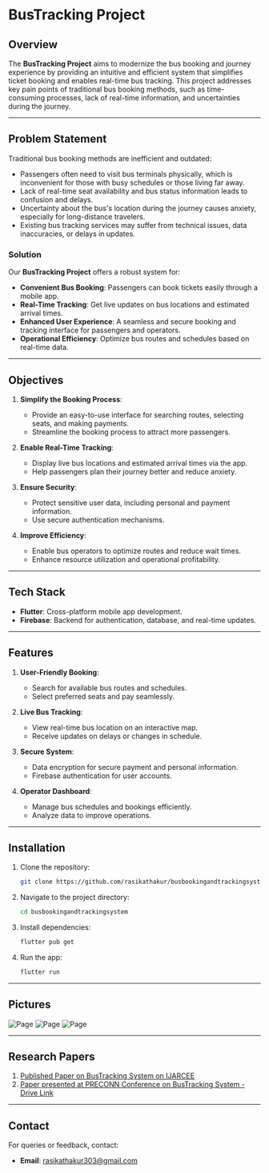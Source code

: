 # BusTracking Project

## Overview
The **BusTracking Project** aims to modernize the bus booking and journey experience by providing an intuitive and efficient system that simplifies ticket booking and enables real-time bus tracking. This project addresses key pain points of traditional bus booking methods, such as time-consuming processes, lack of real-time information, and uncertainties during the journey.

---

## Problem Statement
Traditional bus booking methods are inefficient and outdated:
- Passengers often need to visit bus terminals physically, which is inconvenient for those with busy schedules or those living far away.
- Lack of real-time seat availability and bus status information leads to confusion and delays.
- Uncertainty about the bus's location during the journey causes anxiety, especially for long-distance travelers.
- Existing bus tracking services may suffer from technical issues, data inaccuracies, or delays in updates.

### Solution
Our **BusTracking Project** offers a robust system for:
- **Convenient Bus Booking**: Passengers can book tickets easily through a mobile app.
- **Real-Time Tracking**: Get live updates on bus locations and estimated arrival times.
- **Enhanced User Experience**: A seamless and secure booking and tracking interface for passengers and operators.
- **Operational Efficiency**: Optimize bus routes and schedules based on real-time data.

---

## Objectives
1. **Simplify the Booking Process**:
   - Provide an easy-to-use interface for searching routes, selecting seats, and making payments.
   - Streamline the booking process to attract more passengers.

2. **Enable Real-Time Tracking**:
   - Display live bus locations and estimated arrival times via the app.
   - Help passengers plan their journey better and reduce anxiety.

3. **Ensure Security**:
   - Protect sensitive user data, including personal and payment information.
   - Use secure authentication mechanisms.

4. **Improve Efficiency**:
   - Enable bus operators to optimize routes and reduce wait times.
   - Enhance resource utilization and operational profitability.

---

## Tech Stack
- **Flutter**: Cross-platform mobile app development.
- **Firebase**: Backend for authentication, database, and real-time updates.

---

## Features
1. **User-Friendly Booking**:
   - Search for available bus routes and schedules.
   - Select preferred seats and pay seamlessly.

2. **Live Bus Tracking**:
   - View real-time bus location on an interactive map.
   - Receive updates on delays or changes in schedule.

3. **Secure System**:
   - Data encryption for secure payment and personal information.
   - Firebase authentication for user accounts.

4. **Operator Dashboard**:
   - Manage bus schedules and bookings efficiently.
   - Analyze data to improve operations.

---

## Installation
1. Clone the repository:
   ```bash
   git clone https://github.com/rasikathakur/busbookingandtrackingsystem.git
   ```
2. Navigate to the project directory:
   ```bash
   cd busbookingandtrackingsystem
   ```
3. Install dependencies:
   ```bash
   flutter pub get
   ```
4. Run the app:
   ```bash
   flutter run
   ```

---

## Pictures
![Page](images/bt1.jpeg)
![Page](images/bt2.jpeg)
![Page](images/bt3.jpeg)

---

## Research Papers
1. [Published Paper on BusTracking System on IJARCEE](https://ijarcce.com/papers/online-bus-booking-and-tracking-system/) 
2. [Paper presented at PRECONN Conference on BusTracking System - Drive Link](https://docs.google.com/document/d/1t_XpI2vTaHhwvhfHSikx9vJsSMtiQQYI/edit?usp=sharing&ouid=107362093645788226897&rtpof=true&sd=true)

---

## Contact
For queries or feedback, contact:
- **Email**: rasikathakur303@gmail.com
